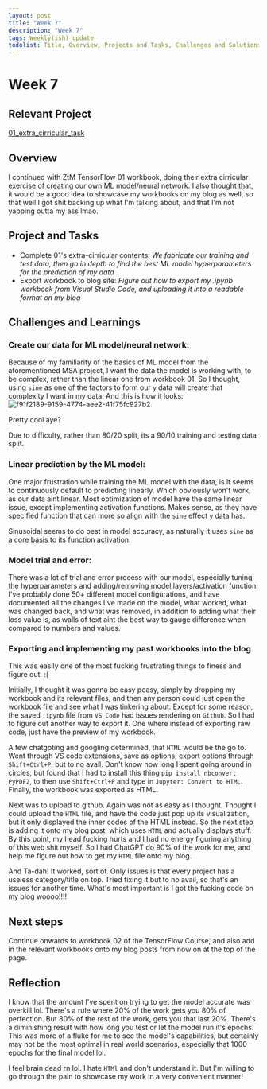 ```yaml
---
layout: post
title: "Week 7"
description: "Week 7"
tags: Weekly(ish)_update
todolist: Title, Overview, Projects and Tasks, Challenges and Solutions, Learnings and Insights, Next Steps, Reflections
---
```


# Week 7

## Relevant Project
[01_extra_cirricular_task](https://tenatic-x.github.io/projects/(STUDY)_01_extra_cirricular_task.html)

## Overview
I continued with ZtM TensorFlow 01 workbook, doing their extra cirricular exercise of creating our own ML model/neural network. I also thought that, it would be a good idea to showcase my workbooks on my blog as well, so that well I got shit backing up what I'm talking about, and that I'm not yapping outta my ass lmao.

## Project and Tasks
* Complete 01's extra-cirricular contents: *We fabricate our training and test data, then go in depth to find the best ML model hyperparameters for the prediction of my data*
* Export workbook to blog site: *Figure out how to export my .ipynb workbook from Visual Studio Code, and uploading it into a readable format on my blog*

## Challenges and Learnings

### Create our data for ML model/neural network:
Because of my familiarity of the basics of ML model from the aforementioned MSA project, I want the data the model is working with, to be complex, rather than the linear one from workbook 01. So I thought, using `sine` as one of the factors to form our `y` data will create that complexity I want in my data. And this is how it looks:
![f91f2189-9159-4774-aee2-41f75fc927b2](https://github.com/user-attachments/assets/390ac5e4-b58e-45f2-a347-ca45cfd51530)

Pretty cool aye?

Due to difficulty, rather than 80/20 split, its a 90/10 training and testing data split. 

### Linear prediction by the ML model:
One major frustration while training the ML model with the data, is it seems to continuously default to predicting linearly. Which obviously won't work, as our data aint linear. Most optimization of model have the same linear issue, except implementing activation functions. Makes sense, as they have specified function that can more so align with the `sine` effect `y` data has.

Sinusoidal seems to do best in model accuracy, as naturally it uses `sine` as a core basis to its function activation.

### Model trial and error:
There was a lot of trial and error process with our model, especially tuning the hyperparameters and adding/removing model layers/activation function. I've probably done 50+ different model configurations, and have documented all the changes I've made on the model, what worked, what was changed back, and what was removed, in addition to adding what their loss value is, as walls of text aint the best way to gauge difference when compared to numbers and values.

### Exporting and implementing my past workbooks into the blog

This was easily one of the most fucking frustrating things to finess and figure out. :(

Initially, I thought it was gonna be easy peasy, simply by dropping my workbook and its relevant files, and then any person could just open the workbook file and see what I was tinkering about. Except for some reason, the saved `.ipynb` file from `VS Code` had issues rendering on `Github`. So I had to figure out another way to export it. One where instead of exporting raw code, just have the preview of my workbook.

A few chatgpting and googling determined, that `HTML` would be the go to. Went through VS code extensions, save as options, export options through `Shift+Ctrl+P`, but to no avail. Don't know how long I spent going around in circles, but found that I had to install this thing `pip install nbconvert PyPDF2`, to then use `Shift+Ctrl+P` and type in `Jupyter: Convert to HTML`. Finally, the workbook was exported as HTML.

Next was to upload to github. Again was not as easy as I thought. Thought I could upload the `HTML` file, and have the code just pop up its visualization, but it only displayed the inner codes of the HTML instead. So the next step is adding it onto my blog post, which uses `HTML` and actually displays stuff. By this point, my head fucking hurts and I had no energy figuring anything of this web shit myself. So I had ChatGPT do 90% of the work for me, and help me figure out how to get my `HTML` file onto my blog.

And Ta-dah! It worked, sort of. Only issues is that every project has a useless category/title on top. Tried fixing it but to no avail, so that's an issues for another time. What's most important is I got the fucking code on my blog woooo!!!!


## Next steps

Continue onwards to workbook 02 of the TensorFlow Course, and also add in the relevant workbooks onto my blog posts from now on at the top of the page.

## Reflection

I know that the amount I've spent on trying to get the model accurate was overkill lol. There's a rule where 20% of the work gets you 80% of perfection. But 80% of the rest of the work, gets you that last 20%. There's a diminishing result with how long you test or let the model run it's epochs. This was more of a fluke for me to see the model's capabilities, but certainly may not be the most optimal in real world scenarios, especially that 1000 epochs for the final model lol.

I feel brain dead rn lol. I hate `HTMl` and don't understand it. But I'm willing to go through the pain to showcase my work in a very convenient manner!
